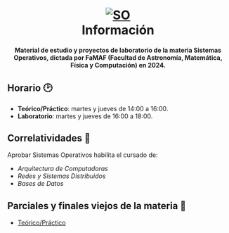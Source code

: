 <h1 align="center">
  <br>
  <a href="https://www.famaf.unc.edu.ar/academica/materias/sistemas-operativos/"><img src="https://imgur.com/xIH1Prf.png" alt="SO"></a>
  <br>
  Información
  <br>
</h1>

<h4 align="center">Material de estudio y proyectos de laboratorio de la materia Sistemas Operativos, dictada por FaMAF (Facultad de Astronomía, Matemática, Física y Computación) en 2024.</h4>

## Horario :clock2:
- **Teórico/Práctico**: martes y jueves de 14:00 a 16:00.
- **Laboratorio**: martes y jueves de 16:00 a 18:00.

## Correlatividades :card_index:
Aprobar Sistemas Operativos habilita el cursado de:
- *Arquitectura de Computadoras*
- *Redes y Sistemas Distribuidos*
- *Bases de Datos*

## Parciales y finales viejos de la materia :page_with_curl:
- [Teórico/Práctico](https://github.com/ExamenesViejos-FAMAF-Computacion/ExamenesViejos_SistemasOperativos_FAMAF/tree/a0ee0a031970709d2324b161bce6e88f591a0d0e)